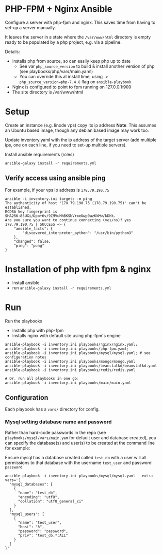# PHP-FPM + Nginx Ansible

Configure a server with php-fpm and nginx. This saves time from having to set-up a server manually.

It leaves the server in a state where the `/var/www/html` directory is empty
ready to be populated by a php project, e.g. via a pipeline.

Details:

- Installs php from source, so can easily keep php up to date
  - See var `php_source_version` to build & install another version of php (see playbooks/php/vars/main.yaml)
  - You can override this at install time, using `-e php_source_version=php-7.4.8` flag on `ansible-playbook`
- Nginx is configured to point to fpm running on 127.0.0.1:900
- The site directory is /var/www/html

# Setup

Create an instance (e.g. linode vps) copy its ip address
**Note**: This assumes an Ubuntu based image, though any debian based image may work too.

Update inventory.yaml with the ip address of the target server (add multiple ips, one on each line, if you
need to set-up multiple servers).

Install ansible requirements (roles)

```
ansible-galaxy install -r requirements.yml
```

## Verify access using ansible ping

For example, if your vps ip address is `178.79.190.75`

```
ansible -i inventory.ini targets -m ping
The authenticity of host '178.79.190.75 (178.79.190.75)' can't be established.
ECDSA key fingerprint is SHA256:85UXi/Dpo+6v/9ZMVuMhBKSbVrxeUwp0azKkMw/kDHk.
Are you sure you want to continue connecting (yes/no)? yes
178.79.190.75 | SUCCESS => {
    "ansible_facts": {
        "discovered_interpreter_python": "/usr/bin/python3"
    },
    "changed": false,
    "ping": "pong"
}
```
  
# Installation of php with fpm & nginx

- Install ansible
- run `ansible-galaxy install -r requirements.yml`

# Run
Run the playbooks

- Installs php with php-fpm 
- Installs nginx with default site using php-fpm's engine

```
ansible-playbook -i inventory.ini playbooks/nginx/nginx.yaml;
ansible-playbook -i inventory.ini playbooks/php-fpm.yaml;
ansible-playbook -i inventory.ini playbooks/mysql/mysql.yaml; # see configuration notes
ansible-playbook -i inventory.ini playbooks/mongo/mongo.yaml
ansible-playbook -i inventory.ini playbooks/beanstalkd/beanstalkd.yaml
ansible-playbook -i inventory.ini playbooks/redis/redis.yaml

# Or, run all playbooks in one go:
ansible-playbook -i inventory.ini playbooks/main/main.yaml
```

## Configuration

Each playbook has a `vars/` directory for config. 

### Mysql setting database name and password
Rather than hard-code passwords in the repo (see `playbooks/mysql/vars/main.yam` for default
user and database created), you can specify the database(s) and user(s) to be created at
the command line for example:

Ensure mysql has a database created called `test_db` with a user will all permissions
to that database with the username `test_user` and password `password`
```
ansible-playbook -i inventory.ini playbooks/mysql/mysql.yaml --extra-vars='{
  "mysql_databases": [
    {
      "name": "test_db",
      "encoding": "utf8",
      "collation": "utf8_general_ci"
    }
  ],
  "mysql_users": [
    {
      "name": "test_user",
      "host": "%",
      "password": "password",
      "priv": "test_db.*:ALL"
    }
  ]
}'
```
